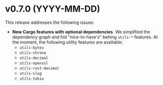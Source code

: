 # v0.7.0 (YYYY-MM-DD)

This release addresses the following issues:

- **New Cargo features with optional dependencies**. We simplified the dependency graph and hid "nice-to-have's" behing `utils-*` features. At the moment, the following utility features are available:
  - `utils-bytes`
  - `utils-chrono`
  - `utils-decimal`
  - `utils-openssl`
  - `utils-rust-decimal`
  - `utils-slog`
  - `utils-tokio`
